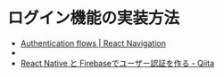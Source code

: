 # ログイン機能の実装方法

 - [Authentication flows | React Navigation](https://reactnavigation.org/docs/auth-flow)
 - [](https://rara-world.com/react-native-redux-auth/)
 - [React Native と Firebaseでユーザー認証を作る - Qiita](https://qiita.com/F_PEI/items/64b54f9075805dc0e312)